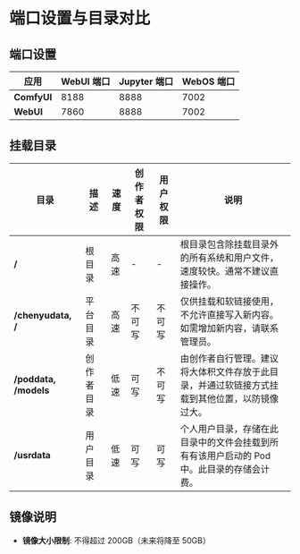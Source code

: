 # 端口设置与目录对比

## 端口设置

| 应用       | WebUI 端口 | Jupyter 端口 | WebOS 端口 |
|------------|------------|--------------|------------|
| **ComfyUI** | 8188       | 8888         | 7002       |
| **WebUI**   | 7860       | 8888         | 7002       |

## 挂载目录

| 目录        | 描述           | 速度  | 创作者权限 | 用户权限 | 说明                                                       |
|-------------|----------------|-------|------------|----------|------------------------------------------------------------|
| **/**         | 根目录         | 高速  | -          | -        | 根目录包含除挂载目录外的所有系统和用户文件，速度较快。通常不建议直接操作。 |
| **/chenyudata, /** | 平台目录       | 高速  | 不可写     | 不可写   | 仅供挂载和软链接使用，不允许直接写入新内容。如需增加新内容，请联系管理员。 |
| **/poddata, /models**    | 创作者目录     | 低速  | 可写       | 不可写   | 由创作者自行管理。建议将大体积文件存放于此目录，并通过软链接方式挂载到其他位置，以防镜像过大。 |
| **/usrdata**    | 用户目录       | 低速  | 可写       | 可写     | 个人用户目录，存储在此目录中的文件会挂载到所有有该用户启动的 Pod 中。此目录的存储会计费。 |

## 镜像说明

- **镜像大小限制**: 不得超过 200GB（未来将降至 50GB）
